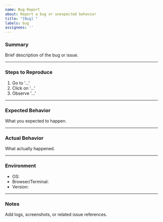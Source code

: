 ```yaml
---
name: Bug Report
about: Report a bug or unexpected behavior
title: "[Bug] "
labels: bug
assignees: ''
---
```


### Summary
Brief description of the bug or issue.

---

### Steps to Reproduce
1. Go to '...'
2. Click on '...'
3. Observe '...'

---

### Expected Behavior
What you expected to happen.

---

### Actual Behavior
What actually happened.

---

### Environment
- OS:
- Browser/Terminal:
- Version:

---

### Notes
Add logs, screenshots, or related issue references.
